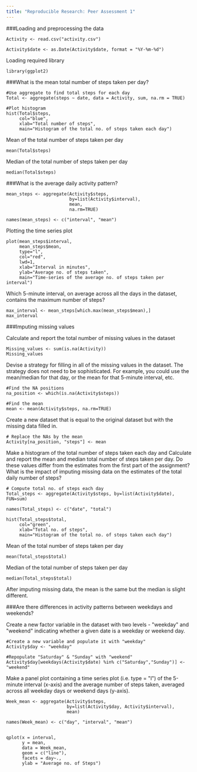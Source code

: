 ```yaml
---
title: "Reproducible Research: Peer Assessment 1"
---
```


###Loading and preprocessing the data
```{r}
Activity <- read.csv("activity.csv")

Activity$date <- as.Date(Activity$date, format = "%Y-%m-%d")
```

Loading required library
```{r}
library(ggplot2)
```


###What is the mean total number of steps taken per day?
```{r}
#Use aggregate to find total steps for each day
Total <- aggregate(steps ~ date, data = Activity, sum, na.rm = TRUE)

#Plot histogram
hist(Total$steps, 
     col="blue", 
     xlab="Total number of steps", 
     main="Histogram of the total no. of steps taken each day")
```

Mean of the total number of steps taken per day
```{r}
mean(Total$steps)
```

Median of the total number of steps taken per day
```{r}
median(Total$steps)
```


###What is the average daily activity pattern?
```{r}
mean_steps <- aggregate(Activity$steps, 
                        by=list(Activity$interval), 
                        mean, 
                        na.rm=TRUE)

names(mean_steps) <- c("interval", "mean")

```

Plotting the time series plot
```{r}
plot(mean_steps$interval, 
     mean_steps$mean, 
     type="l", 
     col="red", 
     lwd=1, 
     xlab="Interval in minutes", 
     ylab="Average no. of steps taken", 
     main="Time-series of the average no. of steps taken per interval")
```

Which 5-minute interval, on average across all the days in the dataset, contains the maximum number of steps?
```{r}
max_interval <- mean_steps[which.max(mean_steps$mean),]
max_interval
```


###Imputing missing values

Calculate and report the total number of missing values in the dataset
```{r}
Missing_values <- sum(is.na(Activity))
Missing_values
```

Devise a strategy for filling in all of the missing values in the dataset. The strategy does not need to be sophisticated. For example, you could use the mean/median for that day, or the mean for that 5-minute interval, etc.
```{r}
#Find the NA positions
na_position <- which(is.na(Activity$steps))

#Find the mean
mean <- mean(Activity$steps, na.rm=TRUE)
```

Create a new dataset that is equal to the original dataset but with the missing data filled in.
```{r}
# Replace the NAs by the mean
Activity[na_position, "steps"] <- mean
```

Make a histogram of the total number of steps taken each day and Calculate and report the mean and median total number of steps taken per day. Do these values differ from the estimates from the first part of the assignment? What is the impact of imputing missing data on the estimates of the total daily number of steps?
```{r}
# Compute total no. of steps each day
Total_steps <- aggregate(Activity$steps, by=list(Activity$date), FUN=sum)

names(Total_steps) <- c("date", "total")

hist(Total_steps$total, 
     col="green", 
     xlab="Total no. of steps",  
     main="Histogram of the total no. of steps taken each day")
```

Mean of the total number of steps taken per day
```{r}
mean(Total_steps$total)
```

Median of the total number of steps taken per day
```{r}
median(Total_steps$total)
```

After imputing missing data, the mean is the same but the median is slight different.


###Are there differences in activity patterns between weekdays and weekends?

Create a new factor variable in the dataset with two levels - "weekday" and "weekend" indicating whether a given date is a weekday or weekend day.
```{r}
#Create a new variable and populate it with "weekday"
Activity$day <- "weekday"

#Repopulate "Saturday" & "Sunday" with "weekend"
Activity$day[weekdays(Activity$date) %in% c("Saturday","Sunday")] <- "weekend"
```

Make a panel plot containing a time series plot (i.e. type = "l") of the 5-minute interval (x-axis) and the average number of steps taken, averaged across all weekday days or weekend days (y-axis).
```{r}
Week_mean <- aggregate(Activity$steps, 
                       by=list(Activity$day, Activity$interval),
                       mean)

names(Week_mean) <- c("day", "interval", "mean")


qplot(x = interval, 
      y = mean, 
      data = Week_mean, 
      geom = c("line"), 
      facets = day~., 
      ylab = "Average no. of Steps")

```


